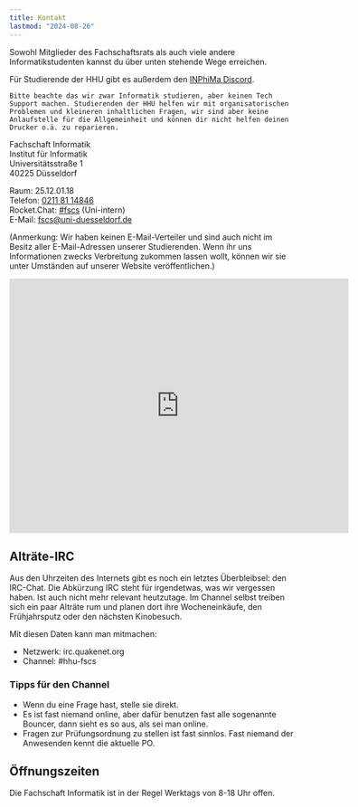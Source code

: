 ```yaml
---
title: Kontakt
lastmod: "2024-08-26"
---
```


Sowohl Mitglieder des Fachschaftsrats als auch viele andere Informatikstudenten kannst du über unten stehende Wege erreichen.

Für Studierende der HHU gibt es außerdem den [INPhiMa Discord](./studienanfaenger/social-media.en.md).

```ad-note
Bitte beachte das wir zwar Informatik studieren, aber keinen Tech Support machen. Studierenden der HHU helfen wir mit organisatorischen Problemen und kleineren inhaltlichen Fragen, wir sind aber keine Anlaufstelle für die Allgemeinheit und können dir nicht helfen deinen Drucker o.ä. zu reparieren.

```

Fachschaft Informatik  
Institut für Informatik  
Universitätsstraße 1  
40225 Düsseldorf  

Raum: 25.12.01.18  
Telefon: <a href="tel:02118114846">0211 81 14846</a>  
Rocket.Chat: <a href="https://rocketchat.hhu.de/channel/fscs">#fscs</a> (Uni-intern)  
E-Mail: <a href="mailto:fscs@uni-duesseldorf.de">fscs@uni-duesseldorf.de</a>  

(Anmerkung: Wir haben keinen E-Mail-Verteiler und sind auch nicht im Besitz aller E-Mail-Adressen unserer Studierenden. Wenn ihr uns Informationen zwecks Verbreitung zukommen lassen wollt, können wir sie unter Umständen auf unserer Website veröffentlichen.)

<iframe src="https://www.openstreetmap.org/export/embed.html?bbox=6.795063,51.187153,6.798045,51.188534&layer=mapnik&marker=51.18800,6.79662" width="600" height="450" frameborder="0" style="border:0"></iframe>

## Alträte-IRC

Aus den Uhrzeiten des Internets gibt es noch ein letztes Überbleibsel: den IRC-Chat. Die Abkürzung IRC steht für irgendetwas, was wir vergessen haben.
Ist auch nicht mehr relevant heutzutage. Im Channel selbst treiben sich ein paar Alträte rum und planen dort ihre Wocheneinkäufe, den Frühjahrsputz oder den nächsten Kinobesuch.

Mit diesen Daten kann man mitmachen:

- Netzwerk: irc.quakenet.org
- Channel: #hhu-fscs

### Tipps für den Channel

- Wenn du eine Frage hast, stelle sie direkt.
- Es ist fast niemand online, aber dafür benutzen fast alle sogenannte Bouncer, dann sieht es so aus, als sei man online.
- Fragen zur Prüfungsordnung zu stellen ist fast sinnlos. Fast niemand der Anwesenden kennt die aktuelle PO.

## Öffnungszeiten

Die Fachschaft Informatik ist in der Regel Werktags von 8-18 Uhr offen.
